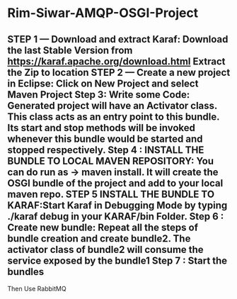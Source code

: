 # Rim-Siwar-AMQP-OSGI-Project
STEP 1 — Download and extract Karaf:
Download the last Stable Version from https://karaf.apache.org/download.html
Extract the Zip to location
STEP 2 — Create a new project in Eclipse:
Click on New Project and select Maven Project
Step 3: Write some Code:
Generated project will have an Activator class. This class acts as an entry point to this bundle. Its start and stop methods will be invoked whenever this bundle would be started and stopped respectively.
Step 4 : INSTALL THE BUNDLE TO LOCAL MAVEN REPOSITORY:
You can do run as → maven install. It will create the OSGI bundle of the project and add to your local maven repo.
STEP 5 INSTALL THE BUNDLE TO KARAF:Start Karaf in Debugging Mode by typing ./karaf debug in your KARAF/bin Folder.
Step 6 : Create new bundle: Repeat all the steps of bundle creation and create bundle2. The activator class of bundle2 will consume the service exposed by the bundle1
Step 7 : Start the bundles
------------------------
Then Use RabbitMQ 







